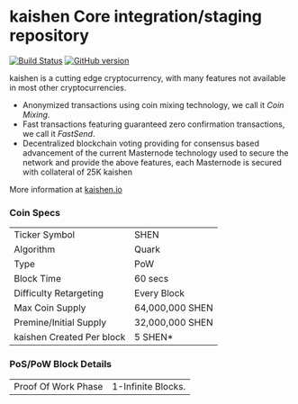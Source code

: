kaishen Core integration/staging repository
=====================================

[![Build Status](https://travis-ci.org/kaishen-Project/kaishen.svg?branch=master)](https://travis-ci.org/kaishen-Project/kaishen) [![GitHub version](https://badge.fury.io/gh/kaishen-Project%2Fkaishen.svg)](https://badge.fury.io/gh/kaishen-Project%2Fkaishen)

kaishen is a cutting edge cryptocurrency, with many features not available in most other cryptocurrencies.
- Anonymized transactions using coin mixing technology, we call it _Coin Mixing_.
- Fast transactions featuring guaranteed zero confirmation transactions, we call it _FastSend_.
- Decentralized blockchain voting providing for consensus based advancement of the current Masternode
  technology used to secure the network and provide the above features, each Masternode is secured
  with collateral of 25K kaishen

More information at [kaishen.io](http://www.kaishen.io)

### Coin Specs
<table>
<tr><td>Ticker Symbol</td><td>SHEN</td></tr>
<tr><td>Algorithm</td><td>Quark</td></tr>
<tr><td>Type</td><td>PoW</td></tr>
<tr><td>Block Time</td><td>60 secs</td></tr>
<tr><td>Difficulty Retargeting</td><td>Every Block</td></tr>
<tr><td>Max Coin Supply</td><td>64,000,000 SHEN</td></tr>
<tr><td>Premine/Initial Supply</td><td>32,000,000 SHEN</td></tr>
<tr><td>kaishen Created Per block</td><td>5 SHEN*</td></tr>
</table>


### PoS/PoW Block Details
<table>
<tr><td>Proof Of Work Phase</td><td>1-Infinite Blocks.</td></tr>
</table>


